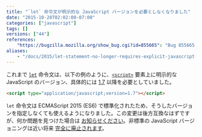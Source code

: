```yaml
---
title: "`let` 命令文が明示的な JavaScript バージョンを必要としなくなりました"
date: "2015-10-28T02:02:00-07:00"
categories: ["javascript"]
tags: []
versions: ["44"]
references:
    "https://bugzilla.mozilla.org/show_bug.cgi?id=855665": "Bug 855665 - Enable let without version=1.7+"
aliases:
    - "/docs/2015/let-statement-no-longer-requires-explicit-javascript-version-in-non-strict-mode/"
---
```

これまで [`let`](https://developer.mozilla.org/ja/docs/Web/JavaScript/Reference/Statements/let) 命令文は、以下の例のように、[`<script>`](https://developer.mozilla.org/ja/docs/Web/HTML/Element/script) 要素上に明示的な JavaScript のバージョン、具体的には [1.7](https://developer.mozilla.org/ja/docs/Web/JavaScript/New_in_JavaScript/1.7) 以降を必要としていました。

```html
<script type="application/javascript;version=1.7"></script>
```

`let` 命令文は ECMAScript 2015 (ES6) で標準化されたため、そうしたバージョンを指定しなくても使えるようになりました。この変更は後方互換なはずですが、何か問題を見つけた場合は [お知らせください](https://www.fxsitecompat.com/ja/contribute/)。非標準の JavaScript バージョニングは近い将来 [完全に廃止されます](https://www.fxsitecompat.com/ja/docs/2015/javascript-versions-will-be-retired/)。
